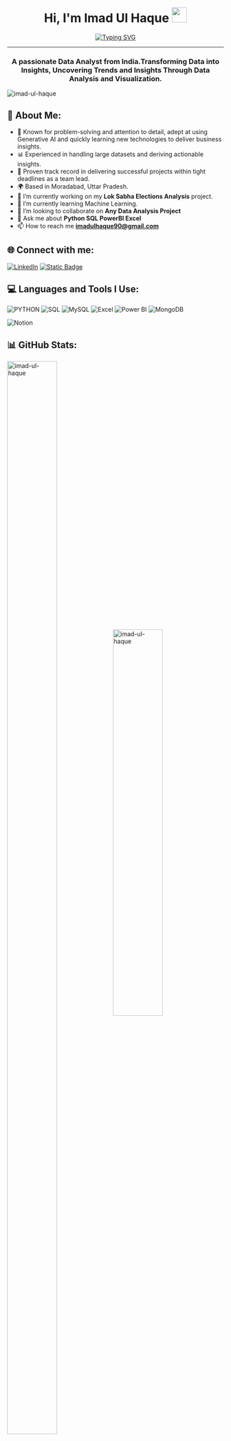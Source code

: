 <!-- <img align="center" width="100%" alt="" src="https://github.com/mirsazzathossain/mirsazzathossain/blob/master/gifs/122.gif" /> -->

<h1 align="center">Hi, I'm Imad Ul Haque <img src="https://media.giphy.com/media/hvRJCLFzcasrR4ia7z/giphy.gif" width="35"></h1>

[<div align="center">![Typing SVG](https://readme-typing-svg.demolab.com?font=Fira+Code&weight=800&pause=1000&color=00ffff&background=B3FFE500&center=true&random=false&width=435&lines=Data+Analyst+Enthusiast+📊;Turning+Data+into+Actionable+Insights+💡)</div>](https://git.io/typing-svg)
<hr>

<h3 align="center">A passionate Data Analyst from India.Transforming Data into Insights, Uncovering Trends and Insights Through Data Analysis and Visualization.</h3>

<p align="left"> <img src="https://komarev.com/ghpvc/?username=imad-ul-haque&label=Profile%20views&color=0e75b6&style=flat" alt="imad-ul-haque" /> </p>

## 💫 About Me:

- 🌱 Known for problem-solving and attention to detail, adept at using Generative AI and quickly learning new technologies to deliver business insights.
- 📊 Experienced in handling large datasets and deriving actionable insights.
- 💼 Proven track record in delivering successful projects within tight deadlines as a team lead.
- 🌍 Based in Moradabad, Uttar Pradesh.
- 🔭 I’m currently working on my **Lok Sabha Elections Analysis** project.
- 🧮 I’m currently learning Machine Learning.
- 👯 I’m looking to collaborate on **Any Data Analysis Project**
- 💬 Ask me about **Python SQL PowerBI Excel**
- 📫 How to reach me **imadulhaque90@gmail.com**

## 🌐 Connect with me:

[![LinkedIn](https://img.shields.io/badge/LinkedIn-%230077B5.svg?logo=linkedin&logoColor=white)](https://www.linkedin.com/in/imad-ul-haque-598140241/)
[![Static Badge](https://img.shields.io/badge/kaggle-darkblue?logo=kaggle&logoColor=white)](https://www.kaggle.com/imadulhaque)
<!-- [![Medium](https://img.shields.io/badge/Medium-12100E?logo=medium&logoColor=white)](https://medium.com/@ahamednaushad10) -->

## 💻 Languages and Tools I Use:

![PYTHON](https://img.shields.io/badge/python-%231572B6.svg?style=for-the-badge&logo=python&logoColor=white)
![SQL](https://img.shields.io/badge/SQL-%234479A1.svg?style=for-the-badge&logo=sqlite&logoColor=white)
![MySQL](https://img.shields.io/badge/MySQL-%230033A0.svg?style=for-the-badge&logo=mysql&logoColor=white)
![Excel](https://img.shields.io/badge/Excel-%233C7748.svg?style=for-the-badge&logo=microsoft-excel&logoColor=white)
![Power BI](https://img.shields.io/badge/Power%20BI-%23F7C100.svg?style=for-the-badge&logo=power-bi&logoColor=black)
![MongoDB](https://img.shields.io/badge/MongoDB-%2347A248.svg?style=for-the-badge&logo=mongodb&logoColor=white)
<!-- ![HTML5](https://img.shields.io/badge/html5-%23E34F26.svg?style=for-the-badge&logo=html5&logoColor=white) -->
<!-- ![CSS3](https://img.shields.io/badge/css3-%231572B6.svg?style=for-the-badge&logo=css3&logoColor=white) -->
<!-- ![Git](https://img.shields.io/badge/Git-%F1502F.svg?style=for-the-badge&logo=git&logoColor=white) -->
![Notion](https://img.shields.io/badge/Notion-%23000000.svg?style=for-the-badge&logo=notion&logoColor=white)

## 📊 GitHub Stats:

<img align="center" src="https://github-readme-stats.vercel.app/api?username=imad-ul-haque&show_icons=true&locale=en" alt="imad-ul-haque" width='48%' height="80%" /> <img align="center" src="https://github-readme-streak-stats.herokuapp.com/?user=imad-ul-haque&" alt="imad-ul-haque"  width='48%' />


<!--END_SECTION:waka-->

<p align="center">
  <img src="https://capsule-render.vercel.app/api?type=waving&color=gradient&height=80&section=footer"/>
</p>

